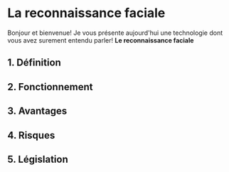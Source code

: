 # La reconnaissance faciale 

Bonjour et bienvenue! 
Je vous présente aujourd'hui une technologie dont vous avez surement entendu parler! 
**Le reconnaissance faciale**

## 1. Définition 



## 2. Fonctionnement

## 3. Avantages 

## 4. Risques  

## 5. Législation 
